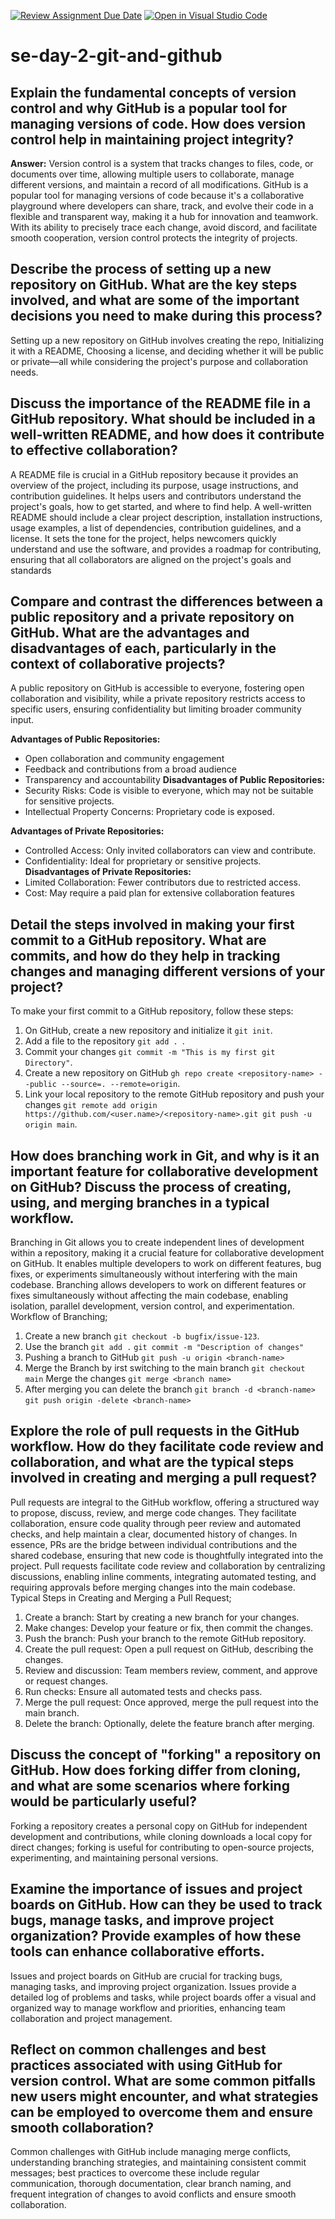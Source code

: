[![Review Assignment Due Date](https://classroom.github.com/assets/deadline-readme-button-22041afd0340ce965d47ae6ef1cefeee28c7c493a6346c4f15d667ab976d596c.svg)](https://classroom.github.com/a/8wgCKhpZ)
[![Open in Visual Studio Code](https://classroom.github.com/assets/open-in-vscode-2e0aaae1b6195c2367325f4f02e2d04e9abb55f0b24a779b69b11b9e10269abc.svg)](https://classroom.github.com/online_ide?assignment_repo_id=15589369&assignment_repo_type=AssignmentRepo)
# se-day-2-git-and-github
## Explain the fundamental concepts of version control and why GitHub is a popular tool for managing versions of code. How does version control help in maintaining project integrity?
**Answer:** Version control is a system that tracks changes to files, code, or documents over time, allowing multiple users to collaborate, manage different versions, and maintain a record of all modifications.
GitHub is a popular tool for managing versions of code because it's a collaborative playground where developers can share, track, and evolve their code in a flexible and transparent way, making it a hub for innovation and teamwork.
With its ability to precisely trace each change, avoid discord, and facilitate smooth cooperation, version control protects the integrity of projects.

## Describe the process of setting up a new repository on GitHub. What are the key steps involved, and what are some of the important decisions you need to make during this process?
Setting up a new repository on GitHub involves creating the repo, 
Initializing it with a README, 
Choosing a license, and deciding whether it will be public or private—all while considering the project's purpose and collaboration needs.

## Discuss the importance of the README file in a GitHub repository. What should be included in a well-written README, and how does it contribute to effective collaboration?
A README file is crucial in a GitHub repository because it provides an overview of the project, including its purpose, usage instructions, and contribution guidelines. It helps users and contributors understand the project's goals, how to get started, and where to find help.
A well-written README should include a clear project description, installation instructions, usage examples, a list of dependencies, contribution guidelines, and a license. It sets the tone for the project, helps newcomers quickly understand and use the software, and provides a roadmap for contributing, ensuring that all collaborators are aligned on the project's goals and standards

## Compare and contrast the differences between a public repository and a private repository on GitHub. What are the advantages and disadvantages of each, particularly in the context of collaborative projects?
A public repository on GitHub is accessible to everyone, fostering open collaboration and visibility, while a private repository restricts access to specific users, ensuring confidentiality but limiting broader community input.

**Advantages of Public Repositories:**
- Open collaboration and community engagement
- Feedback and contributions from a broad audience
- Transparency and accountability
**Disadvantages of Public Repositories:**
- Security Risks: Code is visible to everyone, which may not be suitable for sensitive projects.
- Intellectual Property Concerns: Proprietary code is exposed.
  
**Advantages of Private Repositories:**
- Controlled Access: Only invited collaborators can view and contribute.
- Confidentiality: Ideal for proprietary or sensitive projects.
**Disadvantages of Private Repositories:**
- Limited Collaboration: Fewer contributors due to restricted access.
- Cost: May require a paid plan for extensive collaboration features
  
## Detail the steps involved in making your first commit to a GitHub repository. What are commits, and how do they help in tracking changes and managing different versions of your project?
To make your first commit to a GitHub repository, follow these steps:
1. On GitHub, create a new repository and initialize it `git init`.
2. Add a file to the repository `git add . `.
3. Commit your changes `git commit -m "This is my first git Directory"`.
4. Create a new repository on GitHub `gh repo create <repository-name> --public --source=. --remote=origin`.
5. Link your local repository to the remote GitHub repository and push your changes ` git remote add origin https://github.com/<user.name>/<repository-name>.git
git push -u origin main `.

## How does branching work in Git, and why is it an important feature for collaborative development on GitHub? Discuss the process of creating, using, and merging branches in a typical workflow.
Branching in Git allows you to create independent lines of development within a repository, making it a crucial feature for collaborative development on GitHub. It enables multiple developers to work on different features, bug fixes, or experiments simultaneously without interfering with the main codebase.
Branching allows developers to work on different features or fixes simultaneously without affecting the main codebase, enabling isolation, parallel development, version control, and experimentation.
Workflow of Branching;
1. Create a new branch `git checkout -b bugfix/issue-123`.
2. Use the branch `git add .`
`git commit -m "Description of changes"`
3. Pushing a branch to GitHub `git push -u origin <branch-name>`
4. Merge the Branch by irst switching to the main branch `git checkout main`
   Merge the changes `git merge <branch name>`
5. After merging you can delete the branch `git branch -d <branch-name>`
   `git push origin -delete <branch-name>`

## Explore the role of pull requests in the GitHub workflow. How do they facilitate code review and collaboration, and what are the typical steps involved in creating and merging a pull request?
Pull requests are integral to the GitHub workflow, offering a structured way to propose, discuss, review, and merge code changes. They facilitate collaboration, ensure code quality through peer review and automated checks, and help maintain a clear, documented history of changes. In essence, PRs are the bridge between individual contributions and the shared codebase, ensuring that new code is thoughtfully integrated into the project.
Pull requests facilitate code review and collaboration by centralizing discussions, enabling inline comments, integrating automated testing, and requiring approvals before merging changes into the main codebase.
Typical Steps in Creating and Merging a Pull Request;
1. Create a branch: Start by creating a new branch for your changes.
2. Make changes: Develop your feature or fix, then commit the changes.
3. Push the branch: Push your branch to the remote GitHub repository.
4. Create the pull request: Open a pull request on GitHub, describing the changes.
5. Review and discussion: Team members review, comment, and approve or request changes.
6. Run checks: Ensure all automated tests and checks pass.
7. Merge the pull request: Once approved, merge the pull request into the main branch.
8. Delete the branch: Optionally, delete the feature branch after merging.

## Discuss the concept of "forking" a repository on GitHub. How does forking differ from cloning, and what are some scenarios where forking would be particularly useful?
Forking a repository creates a personal copy on GitHub for independent development and contributions, while cloning downloads a local copy for direct changes; forking is useful for contributing to open-source projects, experimenting, and maintaining personal versions.

## Examine the importance of issues and project boards on GitHub. How can they be used to track bugs, manage tasks, and improve project organization? Provide examples of how these tools can enhance collaborative efforts.
Issues and project boards on GitHub are crucial for tracking bugs, managing tasks, and improving project organization. Issues provide a detailed log of problems and tasks, while project boards offer a visual and organized way to manage workflow and priorities, enhancing team collaboration and project management.

## Reflect on common challenges and best practices associated with using GitHub for version control. What are some common pitfalls new users might encounter, and what strategies can be employed to overcome them and ensure smooth collaboration?
Common challenges with GitHub include managing merge conflicts, understanding branching strategies, and maintaining consistent commit messages; best practices to overcome these include regular communication, thorough documentation, clear branch naming, and frequent integration of changes to avoid conflicts and ensure smooth collaboration.
